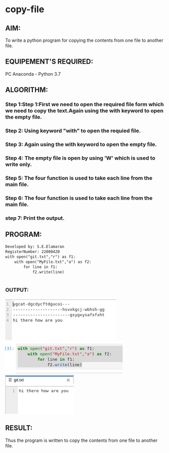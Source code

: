 # copy-file
## AIM:
To write a python program for copying the contents from one file to another file.
## EQUIPEMENT'S REQUIRED: 
PC
Anaconda - Python 3.7
## ALGORITHM: 
### Step 1:Step 1:First we need to open the required file form which we need to copy the text.Again using the with keyword to open the empty file.
### Step 2: Using keyword "with" to open the requied file.
### Step 3: Again using the with keyword to open the empty file.
### Step 4: The empty file is open by using 'W' which is used to write only.
### Step 5: The four function is used to take each line from the main file.
### Step 6: The four function is used to take each line from the main file.
### step 7: Print the output.


## PROGRAM:
```To write a program for copying the contents from one file to another file.
Developed by: S.E.Elamaran
RegisterNumber: 22000420
with open("git.txt","r") as f1:
    with open("MyFile.txt","a") as f2:
        for line in f1:
            f2.write(line)
            
```            

### OUTPUT:
![Output](20d.png)
![Output](21d.png)
![Output](22d.png)

## RESULT:
Thus the program is written to copy the contents from one file to another file.
